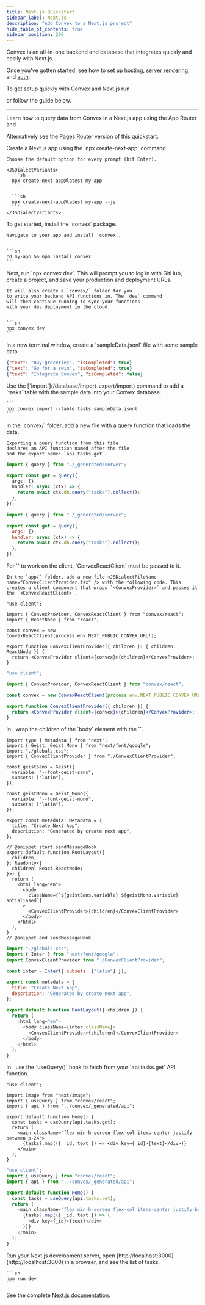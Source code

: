 ```yaml
---
title: Next.js Quickstart
sidebar_label: Next.js
description: "Add Convex to a Next.js project"
hide_table_of_contents: true
sidebar_position: 200
---
```











<Admonition type="tip" title="Convex + Next.js">

Convex is an all-in-one backend and database that integrates quickly and easily
with Next.js.

Once you've gotten started, see how to set up
[hosting](/production/hosting/hosting.mdx),
[server rendering](/client/react/nextjs/nextjs-server-rendering.mdx), and
[auth](https://docs.convex.dev/client/react/nextjs/).

</Admonition>

To get setup quickly with Convex and Next.js run

<p>
  <b>
    <CodeWithCopyButton text="npm create convex@latest" />
  </b>
</p>

or follow the guide below.

---

Learn how to query data from Convex in a Next.js app using the App Router
and<LanguageSelector verbose />

Alternatively see the
[Pages Router](/client/react/nextjs-pages-router/quickstart-nextjs-pages-router.mdx)
version of this quickstart.

<StepByStep>
  <Step title="Create a Next.js app">
    Create a Next.js app using the `npx create-next-app` command.

    Choose the default option for every prompt (hit Enter).

    <JSDialectVariants>
      ```sh
      npx create-next-app@latest my-app
      ```

      ```sh
      npx create-next-app@latest my-app --js
      ```
    </JSDialectVariants>

  </Step>
  <Step title="Install the Convex client and server library">
    To get started, install the `convex` package.

    Navigate to your app and install `convex`.


    ```sh
    cd my-app && npm install convex
    ```

  </Step>
  <Step title="Set up a Convex dev deployment">
    Next, run `npx convex dev`. This
    will prompt you to log in with GitHub,
    create a project, and save your production and deployment URLs.

    It will also create a `convex/` folder for you
    to write your backend API functions in. The `dev` command
    will then continue running to sync your functions
    with your dev deployment in the cloud.


    ```sh
    npx convex dev
    ```

  </Step>

  <Step title="Create sample data for your database">
    In a new terminal window, create a `sampleData.jsonl`
    file with some sample data.

    
```json
{"text": "Buy groceries", "isCompleted": true}
{"text": "Go for a swim", "isCompleted": true}
{"text": "Integrate Convex", "isCompleted": false}
```


  </Step>

  <Step title="Add the sample data to your database">
    Use the [`import`](/database/import-export/import) command to add a `tasks` table with the sample data into your Convex database.

    ```
    npx convex import --table tasks sampleData.jsonl
    ```

  </Step>

  <Step title="Expose a database query">
    In the `convex/` folder, add a new file <JSDialectFileName name="tasks.ts" /> with a query function that loads the data.

    Exporting a query function from this file
    declares an API function named after the file
    and the export name: `api.tasks.get`.

    
```ts
import { query } from "./_generated/server";

export const get = query({
  args: {},
  handler: async (ctx) => {
    return await ctx.db.query("tasks").collect();
  },
});
```

```js
import { query } from "./_generated/server";

export const get = query({
  args: {},
  handler: async (ctx) => {
    return await ctx.db.query("tasks").collect();
  },
});
```


  </Step>

  <Step title="Create a client component for the Convex provider">
    For `<ConvexProvider>` to work on the client, `ConvexReactClient` must be passed to it.

    In the `app/` folder, add a new file <JSDialectFileName name="ConvexClientProvider.tsx" /> with the following code. This creates a client component that wraps `<ConvexProvider>` and passes it the `<ConvexReactClient>`.

    
```tsx
"use client";

import { ConvexProvider, ConvexReactClient } from "convex/react";
import { ReactNode } from "react";

const convex = new ConvexReactClient(process.env.NEXT_PUBLIC_CONVEX_URL!);

export function ConvexClientProvider({ children }: { children: ReactNode }) {
  return <ConvexProvider client={convex}>{children}</ConvexProvider>;
}
```

```jsx
"use client";

import { ConvexProvider, ConvexReactClient } from "convex/react";

const convex = new ConvexReactClient(process.env.NEXT_PUBLIC_CONVEX_URL);

export function ConvexClientProvider({ children }) {
  return <ConvexProvider client={convex}>{children}</ConvexProvider>;
}
```


  </Step>

  <Step title="Wire up the ConvexClientProvider">
    In <JSDialectFileName name="app/layout.tsx" ext="js" />, wrap the children of the `body` element with the `<ConvexClientProvider>`.

    
```tsx
import type { Metadata } from "next";
import { Geist, Geist_Mono } from "next/font/google";
import "./globals.css";
import { ConvexClientProvider } from "./ConvexClientProvider";

const geistSans = Geist({
  variable: "--font-geist-sans",
  subsets: ["latin"],
});

const geistMono = Geist_Mono({
  variable: "--font-geist-mono",
  subsets: ["latin"],
});

export const metadata: Metadata = {
  title: "Create Next App",
  description: "Generated by create next app",
};

// @snippet start sendMessageHook
export default function RootLayout({
  children,
}: Readonly<{
  children: React.ReactNode;
}>) {
  return (
    <html lang="en">
      <body
        className={`${geistSans.variable} ${geistMono.variable} antialiased`}
      >
        <ConvexClientProvider>{children}</ConvexClientProvider>
      </body>
    </html>
  );
}
// @snippet end sendMessageHook
```

```js
import "./globals.css";
import { Inter } from "next/font/google";
import ConvexClientProvider from "./ConvexClientProvider";

const inter = Inter({ subsets: ["latin"] });

export const metadata = {
  title: "Create Next App",
  description: "Generated by create next app",
};

export default function RootLayout({ children }) {
  return (
    <html lang="en">
      <body className={inter.className}>
        <ConvexClientProvider>{children}</ConvexClientProvider>
      </body>
    </html>
  );
}
```


  </Step>

  <Step title="Display the data in your app">
    In <JSDialectFileName name="app/page.tsx" ext="js" />, use the `useQuery()` hook to fetch from your `api.tasks.get`
    API function.

    
```tsx
"use client";

import Image from "next/image";
import { useQuery } from "convex/react";
import { api } from "../convex/_generated/api";

export default function Home() {
  const tasks = useQuery(api.tasks.get);
  return (
    <main className="flex min-h-screen flex-col items-center justify-between p-24">
      {tasks?.map(({ _id, text }) => <div key={_id}>{text}</div>)}
    </main>
  );
}
```

```js
"use client";
import { useQuery } from "convex/react";
import { api } from "../convex/_generated/api";

export default function Home() {
  const tasks = useQuery(api.tasks.get);
  return (
    <main className="flex min-h-screen flex-col items-center justify-between p-24">
      {tasks?.map(({ _id, text }) => (
        <div key={_id}>{text}</div>
      ))}
    </main>
  );
}
```


  </Step>

  <Step title="Start the app">
    Run your Next.js development server, open [http://localhost:3000](http://localhost:3000) in a browser,
    and see the list of tasks.

    ```sh
    npm run dev
    ```

  </Step>

</StepByStep>

See the complete [Next.js documentation](/client/react/nextjs/nextjs.mdx).
